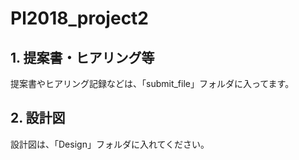 # Pl2018_project2

## 1. 提案書・ヒアリング等
提案書やヒアリング記録などは、「submit_file」フォルダに入ってます。
## 2. 設計図
設計図は、「Design」フォルダに入れてください。

